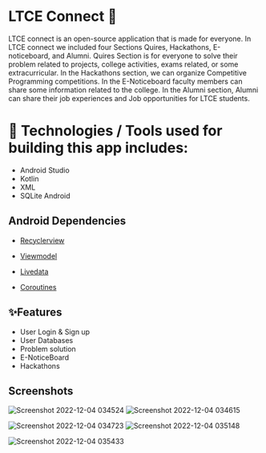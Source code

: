 # LTCE Connect 📱
LTCE connect is an open-source application that is made for everyone. In LTCE connect we included four Sections Quires, Hackathons, E-noticeboard, and Alumni. Quires Section is for everyone to solve their problem related to projects, college activities, exams related, or some extracurricular. In the Hackathons section, we can organize Competitive Programming competitions. In the E-Noticeboard faculty members can share some information related to the college. In the Alumni section, Alumni can share their job experiences and Job opportunities for LTCE students.
# 📱 Technologies / Tools used for building this app includes: 
- Android Studio 
 - Kotlin
 - XML
 - SQLite Android
 
## Android Dependencies

- [Recyclerview](https://developer.android.com/jetpack/androidx/releases/recyclerview)
 - [Viewmodel](https://developer.android.com/jetpack/androidx/releases/lifecycle)

 - [Livedata](https://developer.android.com/jetpack/androidx/releases/lifecycle)
 - [Coroutines](https://github.com/Kotlin/kotlinx.coroutines)
 
 
## ✨Features

- User Login & Sign up
- User Databases
- Problem solution
- E-NoticeBoard
- Hackathons 

## Screenshots
![Screenshot 2022-12-04 034524](https://user-images.githubusercontent.com/108191093/205464586-b4a143fc-9a87-4193-b978-7c0737562364.png)                                ![Screenshot 2022-12-04 034615](https://user-images.githubusercontent.com/108191093/205464607-3301bb5f-da9b-40c8-847a-354cfd58103a.png)

![Screenshot 2022-12-04 034723](https://user-images.githubusercontent.com/108191093/205464610-9fd65cc4-479b-4519-8efb-6fa2284a3104.png)
![Screenshot 2022-12-04 035148](https://user-images.githubusercontent.com/108191093/205464612-60b29a7d-e71b-4cb2-9ceb-ea8f3c6f197b.png)

![Screenshot 2022-12-04 035433](https://user-images.githubusercontent.com/108191093/205464616-be0a9cfe-d286-43e5-9f47-35f9cd8f58ef.png)


